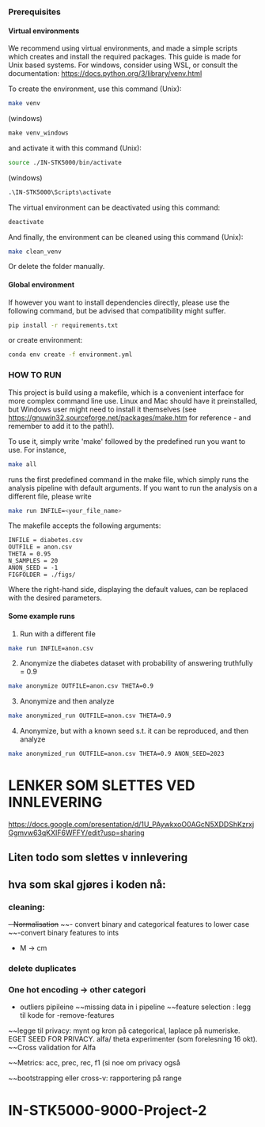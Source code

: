 ### Prerequisites
#### Virtual environments
We recommend using virtual environments, and made a simple scripts which creates and install the required packages. This guide is made for Unix based systems.
For windows, consider using WSL, or consult the documentation: https://docs.python.org/3/library/venv.html

To create the environment, use this command (Unix):

```bash
make venv
```

(windows)
```cmd
make venv_windows
```
and activate it with this command (Unix):

```bash
source ./IN-STK5000/bin/activate
```

(windows)
```cmd
.\IN-STK5000\Scripts\activate
```
The virtual environment can be deactivated using this command:

```bash
deactivate
```
And finally, the environment can be cleaned using this command (Unix):

```bash
make clean_venv
```

Or delete the folder manually.

#### Global environment
If however you want to install dependencies directly, please use the following command, but be advised that compatibility might suffer.

```bash
pip install -r requirements.txt
```
or create environment:
```bash
conda env create -f environment.yml
```


### HOW TO RUN

This project is build using a makefile, which is a convenient interface for more complex command line use. Linux and Mac should have it preinstalled, but Windows user might need to install it themselves (see https://gnuwin32.sourceforge.net/packages/make.htm for reference - and remember to add it to the path!).

To use it, simply write 'make' followed by the predefined run you want to use. For instance,

```bash
make all
```

runs the first predefined command in the make file, which simply runs the analysis pipeline with default arguments. If you want to run the analysis on a different file, please write 

```bash
make run INFILE=<your_file_name>
```

The makefile accepts the following arguments:

```
INFILE = diabetes.csv
OUTFILE = anon.csv
THETA = 0.95
N_SAMPLES = 20
ANON_SEED = -1 
FIGFOLDER = ./figs/
```

Where the right-hand side, displaying the default values, can be replaced with the desired parameters.

#### Some example runs
1. Run with a different file
```bash
make run INFILE=anon.csv
```
2. Anonymize the diabetes dataset with probability of answering truthfully = 0.9
```bash
make anonymize OUTFILE=anon.csv THETA=0.9
```

3. Anonymize and then analyze
```bash
make anonymized_run OUTFILE=anon.csv THETA=0.9
```

4. Anonymize, but with a known seed s.t. it can be reproduced, and then analyze
```bash
make anonymized_run OUTFILE=anon.csv THETA=0.9 ANON_SEED=2023
```


# LENKER SOM SLETTES VED INNLEVERING 
https://docs.google.com/presentation/d/1U_PAywkxoO0AGcN5XDDShKzrxjGgmvw63qKXIF6WFFY/edit?usp=sharing

## Liten todo som slettes v innlevering 
## hva som skal gjøres i koden nå: 
### cleaning: 
~~- Normalisation~~
 ~~- convert binary and categorical features to lower case
 ~~-convert binary features to ints
- M -> cm 
### delete duplicates 
### One hot encoding -> other categori
- outliers pipileine
~~missing data in i pipeline
~~feature selection : legg til kode for -remove-features

~~legge til privacy: mynt og kron på categorical, laplace på numeriske. EGET SEED FOR PRIVACY. alfa/ theta experimenter (som forelesning 16 okt). 
~~Cross validation for Alfa

~~Metrics: acc, prec, rec, f1 (si noe om privacy også 

~~bootstrapping eller cross-v: rapportering på range

# IN-STK5000-9000-Project-2
